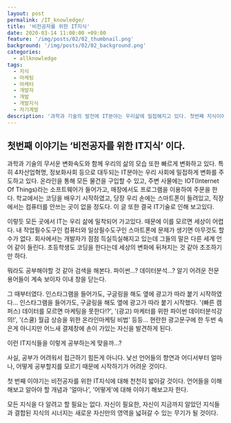 ```yaml
---
layout: post
permalink: /IT_knowledge/
title: '비전공자를 위한 IT지식'
date: 2020-03-14 11:00:00 +09:00
feature: '/img/posts/02/02_thumbnail.png'
background: '/img/posts/02/02_background.png'
categories:
  - allknowledge
tags:
  - 지식
  - 마케팅
  - 마케터
  - 개발자
  - 개발
  - 개발지식
  - 자기계발
description: '과학과 기술의 발전에 IT분야는 우리삶에 밀접해지고 있다. 첫번째 지식이야기는 모두에게 필요한 IT지식이다.'
---
```




## 첫번째 이야기는 ‘비전공자를 위한 IT지식’ 이다.

과학과 기술의 무서운 변화속도와 함께 우리의 삶의 모습 또한 빠르게 변화하고 있다. 특히 4차산업혁명, 정보화사회 등으로 대두되는 IT분야는 우리 사회에 밀접하게 변화를 주도하고 있다. 온라인을 통해 모든 물건을 구입할 수 있고, 주변 사물에는 IOT(Internet Of Things)라는 소프트웨어가 들어가고, 매장에서도 프로그램을 이용하여 주문을 한다. 학교에서는 코딩을 배우기 시작하였고, 당장 우리 손에는 스마트폰이 들려있고, 직장에서는 컴퓨터를 안쓰는 곳이 없을 정도다. 이 글 또한 결국 IT기술로 인해 보고있다.

이렇듯 모든 곳에서 IT는 우리 삶에 밀착되어 가고있다. 때문에 이를 모르면 세상이 어렵다. 내 작업필수도구인 컴퓨터와 일상필수도구인 스마트폰에 문제가 생기면 아무것도 할 수가 없다. 회사에서는 개발자가 점점 득실득실해지고 있는데 그들의 말은 다른 세계 언어 같이 들린다. 초등학생도 코딩을 한다는데 세상의 변화에 뒤쳐지는 것 같아 초조하기만 하다. 

뭐라도 공부해야할 것 같아 검색을 해본다. 파이썬...? 데이터분석...? 알기 어려운 전문용어들이 계속 보이자 이내 창을 닫는다.

그 때부터였다. 인스타그램을 들어가도, 구글링을 해도 옆에 광고가 따라 붙기 시작하였다... 인스타그램을 들어가도, 구글링을 해도 옆에 광고가 따라 붙기 시작했다. '(빠른 캠퍼스) 데이터를 모르면 마케팅을 못한다!?', '(광고) 마케터를 위한 파이썬 데이터분석강의!', '(스쿨) 월급 상승을 위한 온라인마케팅 비법' 등등... 현란한 광고문구에 한 두번 속은게 아니지만 어느새 결제창에 손이 가있는 자신을 발견하게 된다. 

이런 IT지식들을 이렇게 공부하는게 맞을까...?

사실, 공부가 어려워서 접근하기 힘든게 아니다. 낯선 언어들의 향연과 어디서부터 얼마나, 어떻게 공부할지를 모르기 때문에 시작하기가 어려운 것이다. 

첫 번째 이야기는 비전공자를 위한 IT지식에 대해 천천히 밟아갈 것이다. 언어들을 이해해보고 알아야 할 개념과 '얼마나', '어떻게'에 대해 이야기 해보고자 한다. 

모든 지식을 다 알려고 할 필요는 없다. 자신이 필요한, 자신이 지금까지 알았던 지식들과 결합된 지식의 시너지는 새로운 자신만의 영역을 넓혀갈 수 있는 무기가 될 것이다.